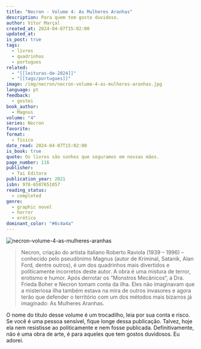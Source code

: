 ```yaml
---
title: "Necron - Volume 4: As Mulheres Aranhas"
description: Para quem tem gosto duvidoso.
author: Vítor Marçal
created_at: 2024-04-07T15:02:00
updated_at: 
is_post: true
tags:
  - livros
  - quadrinhos
  - portugues
related:
  - "[[leituras-de-2024]]"
  - "[[tags/portugues]]"
image: /img/necron/necron-volume-4-as-mulheres-aranhas.jpg
language: pt
feedback:
  - gostei
book_author:
  - Magnus
volume: "4"
series: Necron
favorite: 
format:
  - físico
date_read: 2024-04-07T15:02:00
is_book: true
quote: Os livros são sonhos que seguramos em nossas mãos.
page_number: 116
publisher:
  - Tai Editora
publication_year: 2021
isbn: 978-6587651057
reading_status:
  - completed
genre:
  - graphic novel
  - horror
  - erótico
dominant_color: "#6c4a4a"
---
```


![necron-volume-4-as-mulheres-aranhas](img/necron/necron-volume-4-as-mulheres-aranhas.jpg)

> Necron, criação do artista italiano Roberto Raviola (1939 – 1996) – conhecido pelo pseudônimo Magnus (autor de Kriminal, Satanik, Alan Ford, dentre outros), é um dos quadrinhos mais divertidos e politicamente incorretos deste autor. A obra é uma mistura de terror, erotismo e humor. Após derrotar os “Monstros Mecânicos“, a Dra. Frieda Boher e Necron tomam conta da ilha. Eles não imaginavam que a misteriosa ilha também estava na mira de outros invasores e agora terão que defender o território com um dos métodos mais bizarros já imaginado: As Mulheres Aranhas.

O nome do titulo desse volume é um trocadilho, leia por sua conta e risco. Se você é uma pessoa sensível, fique longe dessa publicação. Talvez, hoje ela nem resistisse ao politicamente e nem fosse publicada. Definitivamente, não é uma obra de arte, é para aqueles que tem gostos duvidosos. Eu adorei.